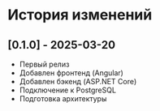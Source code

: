 # История изменений

## [0.1.0] - 2025-03-20
- Первый релиз
- Добавлен фронтенд (Angular)
- Добавлен бэкенд (ASP.NET Core)
- Подключение к PostgreSQL
- Подготовка архитектуры